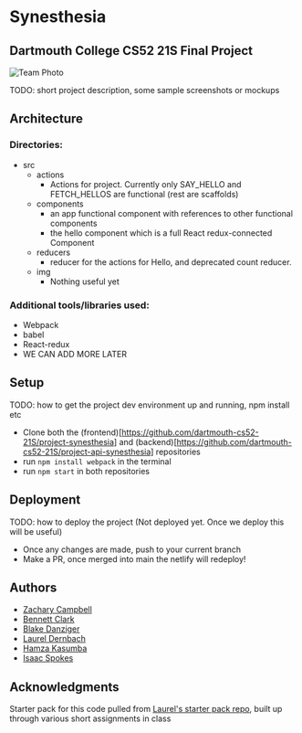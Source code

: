 # Synesthesia
## Dartmouth College CS52 21S Final Project

![Team Photo](https://i.imgur.com/UeHcQE6.png)

TODO: short project description, some sample screenshots or mockups

## Architecture

### Directories:
* src
    * actions
        * Actions for project. Currently only SAY_HELLO and FETCH_HELLOS are functional (rest are scaffolds)
    * components
        * an app functional component with references to other functional components
        * the hello component which is a full React redux-connected Component 
    * reducers
        * reducer for the actions for Hello, and deprecated count reducer.
    * img
        * Nothing useful yet

### Additional tools/libraries used:
* Webpack
* babel
* React-redux
* WE CAN ADD MORE LATER
    

## Setup
TODO: how to get the project dev environment up and running, npm install etc

* Clone both the (frontend)[https://github.com/dartmouth-cs52-21S/project-synesthesia] and (backend)[https://github.com/dartmouth-cs52-21S/project-api-synesthesia] repositories
* run `npm install webpack` in the terminal
* run `npm start` in both repositories

## Deployment
TODO: how to deploy the project
(Not deployed yet. Once we deploy this will be useful)

* Once any changes are made, push to your current branch
* Make a PR, once merged into main the netlify will redeploy!

## Authors

* [Zachary Campbell](http://zachcampbell.me)
* [Bennett Clark](https://github.com/bennettc)
* [Blake Danziger](https://github.com/bdanziger3)
* [Laurel Dernbach](http://laureldernbach.me/)
* [Hamza Kasumba](https://github.com/HamzaMusana)
* [Isaac Spokes](https://github.com/isaacspokes)

## Acknowledgments

Starter pack for this code pulled from [Laurel's starter pack repo](https://github.com/dartmouth-cs52-21S/starterpack-laureldernbach), built up through various short assignments in class

